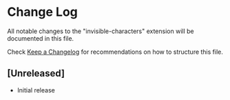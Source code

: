 # Change Log

All notable changes to the "invisible-characters" extension will be documented in this file.

Check [Keep a Changelog](http://keepachangelog.com/) for recommendations on how to structure this file.

## [Unreleased]

- Initial release